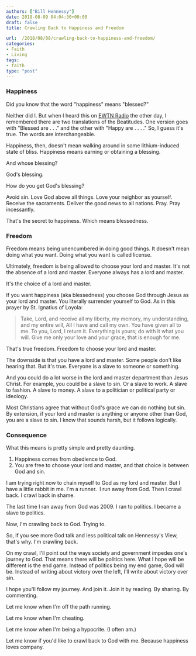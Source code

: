 ```yaml
---
authors: ["Bill Hennessy"]
date: 2018-08-09 04:04:30+00:00
draft: false
title: Crawling Back to Happiness and Freedom

url:  /2018/08/08/crawling-back-to-happiness-and-freedom/
categories:
- Faith
- Living
tags:
- faith
type: "post"
---
```


### Happiness



Did you know that the word "happiness" means "blessed?"

Neither did I. But when I heard this on [EWTN Radio](https://www.ewtn.com/radio/index.asp) the other day, I remembered there are two translations of the Beatitudes. One version goes with "Blessed are . . ." and the other with "Happy are . . . ." So, I guess it's true. The words are interchangeable.

Happiness, then, doesn't mean walking around in some lithium-induced state of bliss. Happiness means earning or obtaining a blessing.

And whose blessing?

God's blessing.

How do you get God's blessing?

Avoid sin. Love God above all things. Love your neighbor as yourself. Receive the sacraments. Deliver the good news to all nations. Pray. Pray incessantly.

That's the secret to happiness. Which means blessedness.



### Freedom



Freedom means being unencumbered in doing good things. It doesn't mean doing what you want. Doing what you want is called license.

Ultimately, freedom is being allowed to choose your lord and master. It's not the absence of a lord and master. Everyone always has a lord and master.

It's the choice of a lord and master.

If you want happiness (aka blessedness) you choose God through Jesus as your lord and master. You literally surrender yourself to God. As in this prayer by St. Ignatius of Loyola:



> Take, Lord, and receive all my liberty,
my memory, my understanding,
and my entire will,
All I have and call my own.
You have given all to me.
To you, Lord, I return it.
Everything is yours; do with it what you will.
Give me only your love and your grace,
that is enough for me.



That's true freedom. Freedom to choose your lord and master.

The downside is that you have a lord and master. Some people don't like hearing that. But it's true. Everyone is a slave to someone or something.

And you could do a lot worse in the lord and master department than Jesus Christ. For example, you could be a slave to sin. Or a slave to work. A slave to fashion. A slave to money. A slave to a politician or political party or ideology.

Most Christians agree that without God's grace we can do nothing but sin. By extension, if your lord and master is anything or anyone other than God, you are a slave to sin. I know that sounds harsh, but it follows logically.



### Consequence



What this means is pretty simple and pretty daunting.




1. Happiness comes from obedience to God.
2. You are free to choose your lord and master, and that choice is between God and sin.


I am trying right now to chain myself to God as my lord and master. But I have a little rabbit in me. I'm a runner.  I run away from God. Then I crawl back. I crawl back in shame.

The last time I ran away from God was 2009. I ran to politics. I became a slave to politics.

Now, I'm crawling back to God. Trying to.

So, if you see more God talk and less political talk on Hennessy's View, that's why. I'm crawling back.

On my crawl, I'll point out the ways society and government impedes one's journey to God. That means there will be politics here. What I hope will be different is the end game. Instead of politics being my end game, God will be. Instead of writing about victory over the left, I'll write about victory over sin.

I hope you'll follow my journey. And join it. Join it by reading. By sharing. By commenting.

Let me know when I'm off the path running.

Let me know when I'm cheating.

Let me know when I'm being a hypocrite. (I often am.)

Let me know if you'd like to crawl back to God with me. Because happiness loves company.

